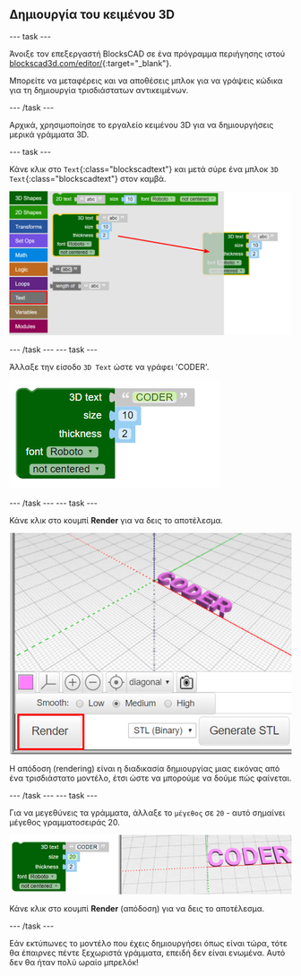 ## Δημιουργία του κειμένου 3D

--- task ---

Άνοιξε τον επεξεργαστή BlocksCAD σε ένα πρόγραμμα περιήγησης ιστού [blockscad3d.com/editor/](https://www.blockscad3d.com/editor/){:target="_blank"}.

Μπορείτε να μεταφέρεις και να αποθέσεις μπλοκ για να γράψεις κώδικα για τη δημιουργία τρισδιάστατων αντικειμένων.

--- /task ---

Αρχικά, χρησιμοποίησε το εργαλείο κειμένου 3D για να δημιουργήσεις μερικά γράμματα 3D.

--- task ---

Κάνε κλικ στο `Text`{:class="blockscadtext"} και μετά σύρε ένα μπλοκ `3D Text`{:class="blockscadtext"} στον καμβά.

![στιγμιότυπο οθόνης](images/coder-canvas.png)

--- /task --- --- task ---

Άλλαξε την είσοδο `3D Text` ώστε να γράφει 'CODER'.

![στιγμιότυπο οθόνης](images/coder-coder.png)

--- /task --- --- task ---

Κάνε κλικ στο κουμπί **Render** για να δεις το αποτέλεσμα.

![στιγμιότυπο οθόνης](images/coder-render.png)

Η απόδοση (rendering) είναι η διαδικασία δημιουργίας μιας εικόνας από ένα τρισδιάστατο μοντέλο, έτσι ώστε να μπορούμε να δούμε πώς φαίνεται.

--- /task --- --- task ---

Για να μεγεθύνεις τα γράμματα, άλλαξε το `μέγεθος` σε `20` - αυτό σημαίνει μέγεθος γραμματοσειράς 20.

![στιγμιότυπο οθόνης](images/coder-bigger.png)

Κάνε κλικ στο κουμπί **Render** (απόδοση) για να δεις το αποτέλεσμα.

--- /task ---

Εάν εκτύπωνες το μοντέλο που έχεις δημιουργήσει όπως είναι τώρα, τότε θα έπαιρνες πέντε ξεχωριστά γράμματα, επειδή δεν είναι ενωμένα. Αυτό δεν θα ήταν πολύ ωραίο μπρελόκ!


	

	
	



 

